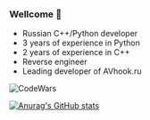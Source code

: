 ### Wellcome 👋
- Russian C++/Python developer 
- 3 years of experience in Python
- 2 years of experience in C++
- Reverse engineer
- Leading developer of AVhook.ru

![CodeWars](https://www.codewars.com/users/NullifiedVlad/badges/large)


[![Anurag's GitHub stats](https://github-readme-stats.vercel.app/api?username=vladislavalpatov&theme=radical)](https://github.com/anuraghazra/github-readme-stats)
